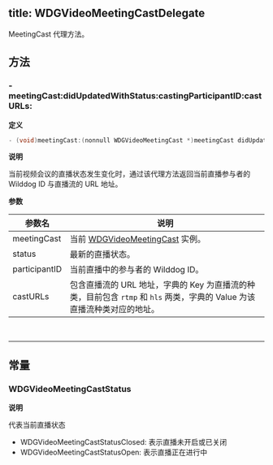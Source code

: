 title: WDGVideoMeetingCastDelegate
---

MeetingCast 代理方法。

## 方法

### -meetingCast:didUpdatedWithStatus:castingParticipantID:castURLs:

**定义**

```objectivec
- (void)meetingCast:(nonnull WDGVideoMeetingCast *)meetingCast didUpdatedWithStatus:(WDGVideoMeetingCastStatus)status castingParticipantID:(NSString *_Nullable)participantID castURLs:(NSDictionary<NSString *, NSString *> *_Nullable)castURLs;
```

**说明**

当前视频会议的直播状态发生变化时，通过该代理方法返回当前直播参与者的 Wilddog ID 与直播流的 URL 地址。

**参数**

 参数名 | 说明 
---|---
meetingCast|当前 [WDGVideoMeetingCast](../Classes/WDGVideoMeetingCast.html) 实例。
status|最新的直播状态。
participantID|当前直播中的参与者的 Wilddog ID。
castURLs|包含直播流的 URL 地址，字典的 Key 为直播流的种类，目前包含 `rtmp` 和 `hls` 两类，字典的 Value 为该直播流种类对应的地址。

</br>

---

## 常量

### WDGVideoMeetingCastStatus

**说明**

代表当前直播状态

- WDGVideoMeetingCastStatusClosed: 表示直播未开启或已关闭
- WDGVideoMeetingCastStatusOpen: 表示直播正在进行中
